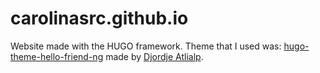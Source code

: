 # carolinasrc.github.io
Website made with the HUGO framework. Theme that I used was: [hugo-theme-hello-friend-ng](https://github.com/rhazdon/hugo-theme-hello-friend-ng) made by [Djordje Atlialp](https://github.com/rhazdon).
